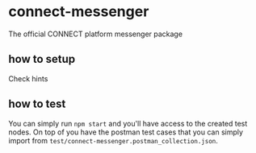 # connect-messenger
The official CONNECT platform messenger package


## how to setup
Check hints

## how to test
You can simply run `npm start` and you'll have access to the created test nodes. On top of you have the postman test cases that you can simply import from `test/connect-messenger.postman_collection.json`.